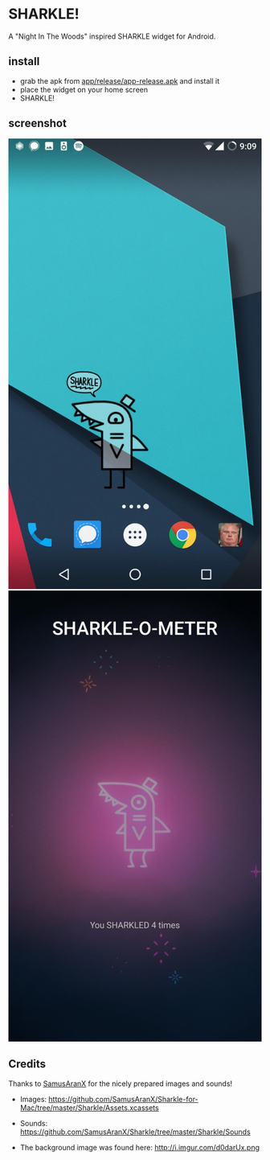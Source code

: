 # SHARKLE!

A "Night In The Woods" inspired SHARKLE widget for Android.

## install

- grab the apk from [app/release/app-release.apk](app/release/app-release.apk) and install it
- place the widget on your home screen
- SHARKLE!

## screenshot

![sharkle screenshot](ghimg/sharkle-screenshot.jpg)
![sharkle screenshot](ghimg/sharkle-app-screenshot.jpg)

## Credits
Thanks to [SamusAranX](https://github.com/SamusAranX) for the nicely prepared images and sounds!
- Images: https://github.com/SamusAranX/Sharkle-for-Mac/tree/master/Sharkle/Assets.xcassets
- Sounds: https://github.com/SamusAranX/Sharkle/tree/master/Sharkle/Sounds

- The background image was found here: http://i.imgur.com/d0darUx.png

